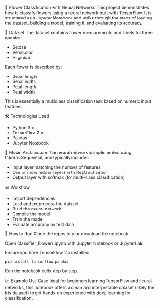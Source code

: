 🌸 Flower Classification with Neural Networks
This project demonstrates how to classify flowers using a neural network built with TensorFlow. It is structured as a Jupyter Notebook and walks through the steps of loading the dataset, building a model, training it, and evaluating its accuracy.

📁 Dataset
The dataset contains flower measurements and labels for three species:

- Setosa
- Versicolor
- Virginica

Each flower is described by:

- Sepal length
- Sepal width
- Petal length
- Petal width

This is essentially a multiclass classification task based on numeric input features.

🛠️ Technologies Used
- Python 3.x
- TensorFlow 2.x
- Pandas
- Jupyter Notebook

🧠 Model Architecture
The neural network is implemented using tf.keras.Sequential, and typically includes:

- Input layer matching the number of features
- One or more hidden layers with ReLU activation
- Output layer with softmax (for multi-class classification)

📊 Workflow
- Import dependencies
- Load and preprocess the dataset
- Build the neural network
- Compile the model
- Train the model
- Evaluate accuracy on test data

🚀 How to Run
Clone the repository or download the notebook.

Open Classifier_Flowers.ipynb with Jupyter Notebook or JupyterLab.

Ensure you have TensorFlow 2.x installed:

```bash
pip install tensorflow pandas
```
Run the notebook cells step by step.

📈 Example Use Case
Ideal for beginners learning TensorFlow and neural networks, this notebook offers a clean and interpretable dataset (likely the Iris dataset) to get hands-on experience with deep learning for classification.


